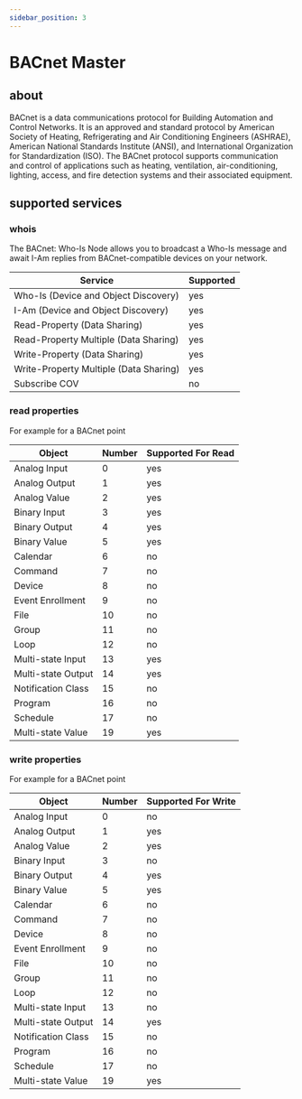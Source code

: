 ```yaml
---
sidebar_position: 3
---
```


# BACnet Master

## about

BACnet is a data communications protocol for Building Automation and Control Networks. It is an approved and
standard protocol by American Society of Heating, Refrigerating and Air Conditioning Engineers (ASHRAE),
American National Standards Institute (ANSI), and International Organization for Standardization (ISO). The
BACnet protocol supports communication and control of applications such as heating, ventilation, air-conditioning, lighting, access, and fire detection systems and their associated equipment.

## supported services

### whois

The BACnet: Who-Is Node allows you to broadcast a Who-Is message and await I-Am replies from BACnet-compatible devices on your network.

| Service                                | Supported |
| -------------------------------------- | --------- |
| Who-Is (Device and Object Discovery)   | yes       |
| I-Am (Device and Object Discovery)     | yes       |
| Read-Property (Data Sharing)           | yes       |
| Read-Property Multiple (Data Sharing)  | yes       |
| Write-Property (Data Sharing)          | yes       |
| Write-Property Multiple (Data Sharing) | yes       |
| Subscribe COV                          | no        |

### read properties

For example for a BACnet point

| Object             | Number | Supported For Read |
| ------------------ | ------ | ------------------ |
| Analog Input       | 0      | yes                |
| Analog Output      | 1      | yes                |
| Analog Value       | 2      | yes                |
| Binary Input       | 3      | yes                |
| Binary Output      | 4      | yes                |
| Binary Value       | 5      | yes                |
| Calendar           | 6      | no                 |
| Command            | 7      | no                 |
| Device             | 8      | no                 |
| Event Enrollment   | 9      | no                 |
| File               | 10     | no                 |
| Group              | 11     | no                 |
| Loop               | 12     | no                 |
| Multi-state Input  | 13     | yes                |
| Multi-state Output | 14     | yes                |
| Notification Class | 15     | no                 |
| Program            | 16     | no                 |
| Schedule           | 17     | no                 |
| Multi-state Value  | 19     | yes                |

### write properties

For example for a BACnet point

| Object             | Number | Supported For Write |
| ------------------ | ------ | ------------------- |
| Analog Input       | 0      | no                  |
| Analog Output      | 1      | yes                 |
| Analog Value       | 2      | yes                 |
| Binary Input       | 3      | no                  |
| Binary Output      | 4      | yes                 |
| Binary Value       | 5      | yes                 |
| Calendar           | 6      | no                  |
| Command            | 7      | no                  |
| Device             | 8      | no                  |
| Event Enrollment   | 9      | no                  |
| File               | 10     | no                  |
| Group              | 11     | no                  |
| Loop               | 12     | no                  |
| Multi-state Input  | 13     | no                  |
| Multi-state Output | 14     | yes                 |
| Notification Class | 15     | no                  |
| Program            | 16     | no                  |
| Schedule           | 17     | no                  |
| Multi-state Value  | 19     | yes                 |

